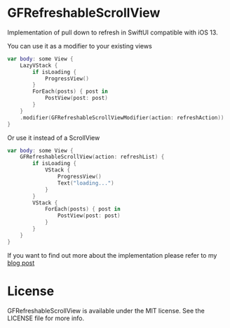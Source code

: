 # GFRefreshableScrollView

Implementation of pull down to refresh in SwiftUI compatible with iOS 13.


You can use it as a modifier to your existing views
```swift
var body: some View {
    LazyVStack {
        if isLoading {
            ProgressView()
        }
        ForEach(posts) { post in
            PostView(post: post)
        }
    }
    .modifier(GFRefreshableScrollViewModifier(action: refreshAction))
}
```
Or use it instead of a ScrollView
```swift
var body: some View {
    GFRefreshableScrollView(action: refreshList) {
        if isLoading {
            VStack {
                ProgressView()
                Text("loading...")
            }
        }
        VStack {
            ForEach(posts) { post in
                PostView(post: post)
            }
        }
    }
}
```

If you want to find out more about the implementation please refer to my [blog post](https://www.gfrigerio.com/pull-down-to-refresh-in-swiftui/)

# License

GFRefreshableScrollView is available under the MIT license. See the LICENSE file for more info.

